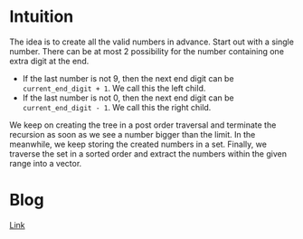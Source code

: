 # Intuition
The idea is to create all the valid numbers in advance. Start out with a single number. There can be at most 2 possibility for the number containing one extra digit at the end. 

* If the last number is not 9, then the next end digit can be `current_end_digit + 1`. We call this the left child.
* If the last number is not 0, then the next end digit can be `current_end_digit - 1`. We call this the right child.

We keep on creating the tree in a post order traversal and terminate the recursion as soon as we see a number bigger than the limit. In the meanwhile, we keep storing the created numbers in a set. Finally, we traverse the set in a sorted order and extract the numbers within the given range into a vector.


# Blog
[Link](https://leetcode.com/problems/stepping-numbers/discuss/397610/Detailed-Explanation-using-Post-Order-Traversal)
